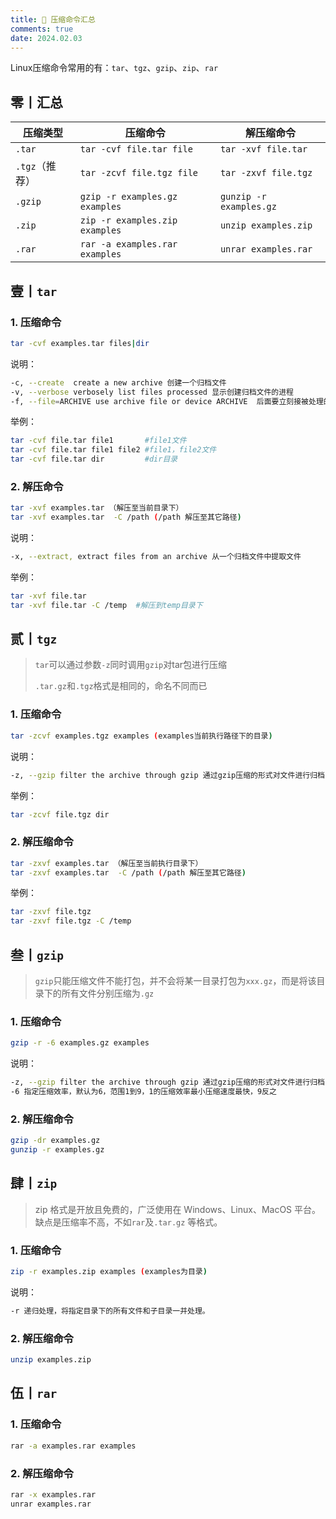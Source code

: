 ```yaml
---
title: 🎒 压缩命令汇总
comments: true
date: 2024.02.03
---
```


Linux压缩命令常用的有：`tar`、`tgz`、`gzip`、`zip`、`rar`

## 零丨汇总

| 压缩类型       | 压缩命令                       | 解压缩命令              |
| -------------- | ------------------------------ | ----------------------- |
| `.tar`         | `tar -cvf file.tar file`       | `tar -xvf file.tar`     |
| `.tgz`（推荐） | `tar -zcvf file.tgz file`      | `tar -zxvf file.tgz`    |
| `.gzip`        | `gzip -r examples.gz examples` | `gunzip -r examples.gz` |
| `.zip`         | `zip -r examples.zip examples` | `unzip examples.zip`    |
| `.rar`         | `rar -a examples.rar examples` | `unrar examples.rar`    |

## 壹丨`tar`

### 1. 压缩命令

```bash
tar -cvf examples.tar files|dir
```

说明：

```bash
-c, --create  create a new archive 创建一个归档文件
-v, --verbose verbosely list files processed 显示创建归档文件的进程
-f, --file=ARCHIVE use archive file or device ARCHIVE  后面要立刻接被处理的档案名,比如--file=examples.tar
```

举例：

```bash
tar -cvf file.tar file1       #file1文件
tar -cvf file.tar file1 file2 #file1，file2文件
tar -cvf file.tar dir         #dir目录
```

### 2. 解压命令

```bash
tar -xvf examples.tar （解压至当前目录下）
tar -xvf examples.tar  -C /path (/path 解压至其它路径)
```

说明：

```bash
-x, --extract, extract files from an archive 从一个归档文件中提取文件
```

举例：

```bash
tar -xvf file.tar
tar -xvf file.tar -C /temp  #解压到temp目录下
```

## 贰丨`tgz`

>`tar`可以通过参数`-z`同时调用`gzip`对tar包进行压缩
>
>`.tar.gz`和`.tgz`格式是相同的，命名不同而已

### 1. 压缩命令

```bash
tar -zcvf examples.tgz examples (examples当前执行路径下的目录)
```

说明：

```bash
-z, --gzip filter the archive through gzip 通过gzip压缩的形式对文件进行归档
```

举例：

```bash
tar -zcvf file.tgz dir
```

### 2. 解压缩命令

```bash
tar -zxvf examples.tar （解压至当前执行目录下）
tar -zxvf examples.tar  -C /path (/path 解压至其它路径)
```

举例：

```bash
tar -zxvf file.tgz
tar -zxvf file.tgz -C /temp
```

## 叁丨`gzip`

> `gzip`只能压缩文件不能打包，并不会将某一目录打包为`xxx.gz`，而是将该目录下的所有文件分别压缩为`.gz`

### 1. 压缩命令

```bash
gzip -r -6 examples.gz examples
```

说明：

```bash
-z, --gzip filter the archive through gzip 通过gzip压缩的形式对文件进行归档
-6 指定压缩效率，默认为6，范围1到9，1的压缩效率最小压缩速度最快，9反之
```

### 2. 解压缩命令

```bash
gzip -dr examples.gz
gunzip -r examples.gz
```

## 肆丨`zip`

>zip 格式是开放且免费的，广泛使用在 Windows、Linux、MacOS 平台。缺点是压缩率不高，不如`rar`及`.tar.gz` 等格式。

### 1. 压缩命令

```bash
zip -r examples.zip examples (examples为目录)
```

说明：

```bash
-r 递归处理，将指定目录下的所有文件和子目录一并处理。
```

### 2. 解压缩命令

```bash
unzip examples.zip
```

## 伍丨`rar`

### 1. 压缩命令

```bash
rar -a examples.rar examples
```

### 2. 解压缩命令

```bash
rar -x examples.rar
unrar examples.rar
```